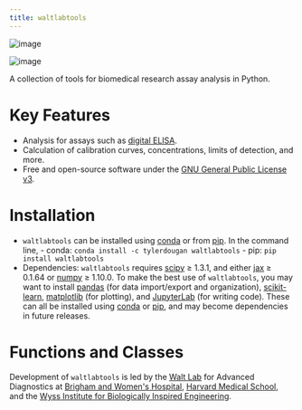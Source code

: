 ```yaml
---
title: waltlabtools
---
```


![image](https://anaconda.org/tylerdougan/waltlabtools/badges/platforms.svg)

![image](https://anaconda.org/tylerdougan/waltlabtools/badges/downloads.svg)

A collection of tools for biomedical research assay analysis in Python.

# Key Features

-   Analysis for assays such as [digital
    ELISA](https://dx.doi.org/10.1038%2Fnbt.1641).
-   Calculation of calibration curves, concentrations, limits of
    detection, and more.
-   Free and open-source software under the [GNU General Public License
    v3](https://www.gnu.org/licenses/gpl-3.0.en.html).

# Installation

-   `waltlabtools` can be installed using
    [conda](https://anaconda.org/tylerdougan/waltlabtools) or from
    [pip](https://pypi.org/project/waltlabtools/). In the command
    line, - conda: `conda install -c tylerdougan waltlabtools` - pip:
    `pip install waltlabtools`
-   Dependencies: `waltlabtools` requires
    [scipy](https://docs.scipy.org/doc/scipy/getting_started.html) ≥
    1.3.1, and either [jax](https://jax.readthedocs.io/en/latest/) ≥
    0.1.64 or [numpy](https://numpy.org/doc/stable/index.html) ≥ 1.10.0.
    To make the best use of `waltlabtools`, you may want to install
    [pandas](https://pandas.pydata.org) (for data import/export and
    organization), [scikit-learn](https://scikit-learn.org/stable/),
    [matplotlib](https://matplotlib.org) (for plotting), and
    [JupyterLab](https://jupyterlab.readthedocs.io/en/stable/) (for
    writing code). These can all be installed using
    [conda](https://docs.conda.io/projects/conda/en/latest/user-guide/install/download.html)
    or [pip](https://pypi.org), and may become dependencies in future
    releases.

# Functions and Classes

Development of `waltlabtools` is led by the [Walt
Lab](https://waltlab.bwh.harvard.edu) for Advanced Diagnostics at
[Brigham and Women's Hospital](https://www.brighamandwomens.org),
[Harvard Medical School](https://hms.harvard.edu), and the [Wyss
Institute for Biologically Inspired
Engineering](https://wyss.harvard.edu).

